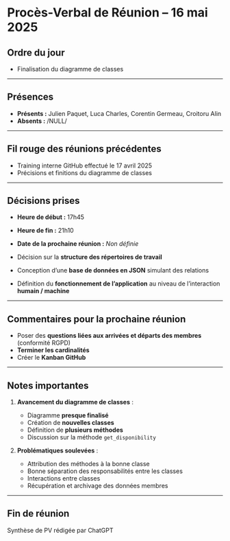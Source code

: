 # Procès-Verbal de Réunion – 16 mai 2025

## Ordre du jour
- Finalisation du diagramme de classes

---

## Présences
- **Présents :** Julien Paquet, Luca Charles, Corentin Germeau, Croitoru Alin  
- **Absents :** /NULL/

---

## Fil rouge des réunions précédentes
- Training interne GitHub effectué le 17 avril 2025
- Précisions et finitions du diagramme de classes

---

## Décisions prises
- **Heure de début :** 17h45  
- **Heure de fin :** 21h10
- **Date de la prochaine réunion :** *Non définie*

- Décision sur la **structure des répertoires de travail**
- Conception d’une **base de données en JSON** simulant des relations
- Définition du **fonctionnement de l’application** au niveau de l’interaction **humain / machine**

---

## Commentaires pour la prochaine réunion
- Poser des **questions liées aux arrivées et départs des membres** (conformité RGPD)
- **Terminer les cardinalités**
- Créer le **Kanban GitHub**

---

## Notes importantes

1. **Avancement du diagramme de classes** :  
   - Diagramme **presque finalisé**
   - Création de **nouvelles classes**
   - Définition de **plusieurs méthodes**
   - Discussion sur la méthode `get_disponibility`

2. **Problématiques soulevées** :
   - Attribution des méthodes à la bonne classe
   - Bonne séparation des responsabilités entre les classes
   - Interactions entre classes
   - Récupération et archivage des données membres

---

## Fin de réunion
Synthèse de PV rédigée par ChatGPT
